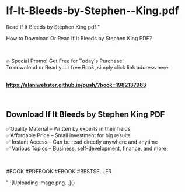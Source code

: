 # If-It-Bleeds-by-Stephen--King.pdf
Read If It Bleeds by Stephen        King pdf
"<p>How to Download Or Read If It Bleeds by Stephen        King PDF?</p>
<p>&nbsp;</p>
<p>&#128293;  Special Promo! Get Free for Today's Purchase!<br />To download or Read your free Book, simply click link address here:&nbsp;<br />&nbsp;</p>
<p><a href=""https://alaniwebster.github.io/push/?book=1982137983""><strong>https://alaniwebster.github.io/push/?book=1982137983</strong></a></p>
<p>&nbsp;</p>
<h2>Download If It Bleeds by Stephen        King PDF</h2>
<p>&#x2705;Quality Material &ndash; Written by experts in their fields<br />&#x2705;Affordable Price &ndash; Small investment for big results<br />&#x2705; Instant Access &ndash; Can be read directly anywhere and anytime<br />&#x2705; Various Topics &ndash; Business, self-development, finance, and more</p>
<p>&nbsp;</p>
<p>#BOOK #PDFBOOK #EBOOK #BESTSELLER</p>
"
![Uploading image.png…]()
